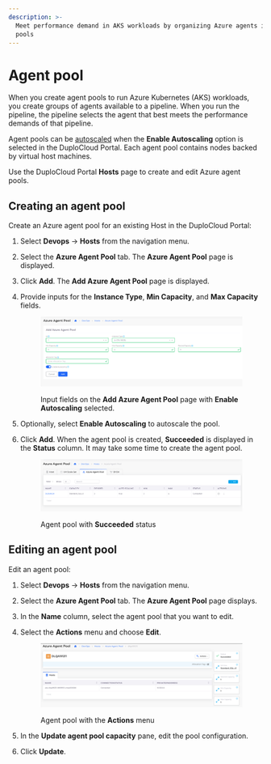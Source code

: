 ```yaml
---
description: >-
  Meet performance demand in AKS workloads by organizing Azure agents into agent
  pools
---
```


# Agent pool

When you create agent pools to run Azure Kubernetes (AKS) workloads, you create groups of agents available to a pipeline. When you run the pipeline, the pipeline selects the agent that best meets the performance demands of that pipeline.

Agent pools can be [autoscaled](../use-cases/autoscaling-using-agent-pool.md) when the **Enable Autoscaling** option is selected in the DuploCloud Portal. Each agent pool contains nodes backed by virtual host machines.

Use the DuploCloud Portal **Hosts** page to create and edit Azure agent pools.

## Creating an agent pool

Create an Azure agent pool for an existing Host in the DuploCloud Portal:

1. Select **Devops** -> **Hosts** from the navigation menu.
2. Select the **Azure Agent Pool** tab. The **Azure Agent Pool** page is displayed.
3. Click **Add**. The **Add Azure Agent Pool** page is displayed.
4.  Provide inputs for the **Instance Type**, **Min Capacity**, and **Max Capacity** fields.

    <figure><img src="../../.gitbook/assets/Azure_Agent_Pool_Fields.png" alt=""><figcaption><p>Input fields on the <strong>Add Azure Agent Pool</strong> page with <strong>Enable Autoscaling</strong> selected.</p></figcaption></figure>
5. Optionally, select **Enable Autoscaling** to autoscale the pool.
6.  Click **Add**. When the agent pool is created, **Succeeded** is displayed in the **Status** column. It may take some time to create the agent pool.

    <figure><img src="../../.gitbook/assets/Agent_Pool_Azure_Agent_Pool_Created_SUCCESS (1).png" alt=""><figcaption><p>Agent pool with <strong>Succeeded</strong> status</p></figcaption></figure>



## Editing an agent pool

Edit an agent pool:

1. Select **Devops** -> **Hosts** from the navigation menu.
2. Select the **Azure Agent Pool** tab. The **Azure Agent Pool** page displays.
3. In the **Name** column, select the agent pool that you want to edit.
4.  Select the **Actions** menu and choose **Edit**.

    <figure><img src="../../.gitbook/assets/Agent_Pool_Azure_Agent_Pool_Created_SUCCESS_2.png" alt=""><figcaption><p>Agent pool with the <strong>Actions</strong> menu</p></figcaption></figure>
5. In the **Update agent pool capacity** pane, edit the pool configuration.
6. Click **Update**.





